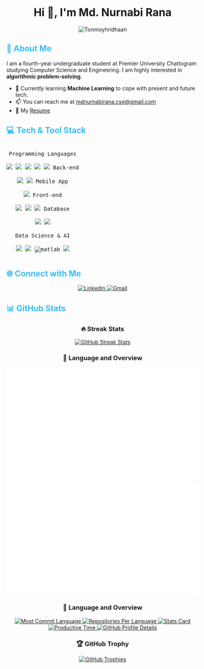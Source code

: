 <h1 align="center">Hi 👋, I'm Md. Nurnabi Rana</h1>
<p align="center">
  <img src="https://readme-typing-svg.herokuapp.com?color=36BCF7FF&lines=Competetive+Programmer;Machine+Learning+Enthusiasts&center=true&width=500&height=45" alt="Tonmoyhridhaan">
</p>

<h2 style="color: #36BCF7FF;">💫 About Me</h2>
<p>I am a fourth-year undergraduate student at Premier University Chattogram studying Computer Science and Engineering. I am highly interested in <strong>algorithmic problem-solving</strong>.</p>

<ul>
  <li>🌱 Currently learning <strong>Machine Learning</strong> to cope with present and future tech.</li>
  <li>📫 You can reach me at <a href="mailto:mdnurnabirana.cse@gmail.com">mdnurnabirana.cse@gmail.com</a></li>
  <li>📄 My <a href="https://flowcv.com/resume/m4ehnskgfd">Resume</a></li>
</ul>

<h2 style="color: #36BCF7FF;">💻 Tech & Tool Stack</h2>
<div>
  <p style="display: inline-block;" align="center">
    <kbd>
      <kbd>Programming Languages</kbd><br><br>
      <img width="30px" src="https://cdn.jsdelivr.net/gh/devicons/devicon/icons/cplusplus/cplusplus-original.svg" />
      <img width="30px" src="https://cdn.jsdelivr.net/gh/devicons/devicon/icons/python/python-original.svg" />
      <img width="30px" src="https://cdn.jsdelivr.net/gh/devicons/devicon/icons/java/java-plain.svg" />
      <img width="30px" src="https://cdn.jsdelivr.net/gh/devicons/devicon/icons/dart/dart-original.svg" />
      <img width="30px" src="https://cdn.jsdelivr.net/gh/devicons/devicon/icons/javascript/javascript-original.svg" />
    </kbd>
    <kbd>
      <kbd>Back-end</kbd><br><br>
      <img width="30px" src="https://cdn.jsdelivr.net/npm/simple-icons@13.13.0/icons/php.svg" />
      <img width="30px" src="https://cdn.jsdelivr.net/npm/simple-icons@13.13.0/icons/laravel.svg" />
    </kbd>
    <kbd>
      <kbd>Mobile App</kbd><br><br>
      <img width="30px" src="https://cdn.jsdelivr.net/gh/devicons/devicon/icons/flutter/flutter-plain.svg" />
    </kbd>
    <kbd>
      <kbd>Front-end</kbd><br><br>
      <img width="30px" src="https://cdn.jsdelivr.net/gh/devicons/devicon/icons/html5/html5-original.svg" />
      <img width="30px" src="https://cdn.jsdelivr.net/gh/devicons/devicon/icons/css3/css3-plain-wordmark.svg" />
      <img width="30px" src="https://cdn.jsdelivr.net/gh/devicons/devicon/icons/bootstrap/bootstrap-plain.svg" />
    </kbd>
    <kbd>
      <kbd>Database</kbd><br><br>
      <img width="30px" src="https://cdn.jsdelivr.net/gh/devicons/devicon/icons/mysql/mysql-original.svg" />
      <img width="30px" src="https://cdn.jsdelivr.net/gh/devicons/devicon/icons/postgresql/postgresql-original.svg" />
    </kbd>
    <br><br>
    <kbd>
      <kbd>Data Science & AI</kbd><br><br>
      <img width="30px" src="https://cdn.jsdelivr.net/gh/devicons/devicon/icons/numpy/numpy-original.svg" />
      <img width="30px" src="https://cdn.jsdelivr.net/gh/devicons/devicon/icons/pandas/pandas-original.svg" />
      <img title="matlab" width="30px" src="https://cdn.jsdelivr.net/gh/devicons/devicon/icons/matlab/matlab-original.svg" />
      <img width="30px" src="https://cdn.jsdelivr.net/gh/devicons/devicon/icons/tensorflow/tensorflow-original.svg" />
    </kbd>
  </p>
</div>

<h2 style="color: #36BCF7FF;">🌐 Connect with Me</h2>
<p align="center">
  <a href="https://www.linkedin.com/in/md-nurnabi-rana-4a2413187/" target="_blank">
    <img src="https://skillicons.dev/icons?i=linkedin&theme=dark" alt="LinkedIn" />
  </a>
  <a href="mailto:mdnurnabirana.cse@gmail.com" target="_blank">
    <img src="https://skillicons.dev/icons?i=gmail&theme=dark" alt="Gmail" />
  </a>
</p>

<h2 style="color: #36BCF7FF;">📊 GitHub Stats</h2>

<!-- Section 1: Streak Stats -->
<div align="center">
  <h3>🔥 Streak Stats</h3>
  <a href="https://github.com/mdnurnabirana">
    <img src="https://github-readme-streak-stats.herokuapp.com?user=mdnurnabirana&theme=dark" alt="GitHub Streak Stats" />
  </a>
</div>

<!-- Section 2: Language and Overview Stats -->
<div align="center">
  <h3>📜 Language and Overview</h3>
  <a align="center" href="https://github.com/mdnurnabirana/github-stats">
    <img src="https://github.com/mdnurnabirana/github-stats/blob/master/generated/overview.svg#gh-dark-mode-only" alt="GitHub Overview Stats" />
    <img src="https://github.com/mdnurnabirana/github-stats/blob/master/generated/languages.svg#gh-dark-mode-only" alt="GitHub Languages Stats" />
  </a>
</div>

<!-- Section 3: Profile Details & Overview -->
<div align="center">
  <h3>📜 Language and Overview</h3>
  <a href="https://github.com/mdnurnabirana/github-stats">
    <img src="http://github-profile-summary-cards.vercel.app/api/cards/most-commit-language?username=mdnurnabirana&theme=dark" alt="Most Commit Language" />
    <img src="http://github-profile-summary-cards.vercel.app/api/cards/repos-per-language?username=mdnurnabirana&theme=dark" alt="Repositories Per Language" /> 
    <img src="http://github-profile-summary-cards.vercel.app/api/cards/stats?username=mdnurnabirana&theme=dark" alt="Stats Card" />
    <img src="http://github-profile-summary-cards.vercel.app/api/cards/productive-time?username=mdnurnabirana&theme=dark&utcOffset=6" alt="Productive Time" />
    <img src="http://github-profile-summary-cards.vercel.app/api/cards/profile-details?username=mdnurnabirana&theme=dark" alt="GitHub Profile Details" />
  </a>
</div>

<!-- Section 3: GitHub Trophy -->
<div align="center">
  <h3>🏆 GitHub Trophy</h3>
  <a href="https://github.com/ryo-ma/github-profile-trophy">
    <img src="https://github-profile-trophy.vercel.app/?username=mdnurnabirana" alt="GitHub Trophies" />
  </a>
</div>
